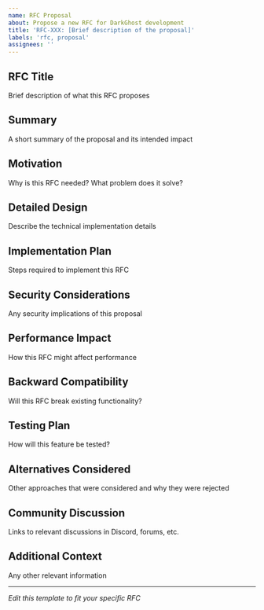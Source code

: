 ```yaml
---
name: RFC Proposal
about: Propose a new RFC for DarkGhost development
title: 'RFC-XXX: [Brief description of the proposal]'
labels: 'rfc, proposal'
assignees: ''
---
```


## RFC Title

Brief description of what this RFC proposes

## Summary

A short summary of the proposal and its intended impact

## Motivation

Why is this RFC needed? What problem does it solve?

## Detailed Design

Describe the technical implementation details

## Implementation Plan

Steps required to implement this RFC

## Security Considerations

Any security implications of this proposal

## Performance Impact

How this RFC might affect performance

## Backward Compatibility

Will this RFC break existing functionality?

## Testing Plan

How will this feature be tested?

## Alternatives Considered

Other approaches that were considered and why they were rejected

## Community Discussion

Links to relevant discussions in Discord, forums, etc.

## Additional Context

Any other relevant information

---

_Edit this template to fit your specific RFC_
